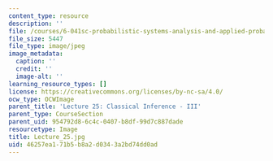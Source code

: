 ```yaml
---
content_type: resource
description: ''
file: /courses/6-041sc-probabilistic-systems-analysis-and-applied-probability-fall-2013/46257ea171b5b8a2d0343a2bd74dd0ad_Lecture_25.jpg
file_size: 5447
file_type: image/jpeg
image_metadata:
  caption: ''
  credit: ''
  image-alt: ''
learning_resource_types: []
license: https://creativecommons.org/licenses/by-nc-sa/4.0/
ocw_type: OCWImage
parent_title: 'Lecture 25: Classical Inference - III'
parent_type: CourseSection
parent_uid: 954792d8-6c4c-0407-b8df-99d7c887dade
resourcetype: Image
title: Lecture_25.jpg
uid: 46257ea1-71b5-b8a2-d034-3a2bd74dd0ad
---
```

